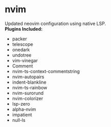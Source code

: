 # nvim
Updated neovim configuration using native LSP.  
**Plugins Included:**  
+ packer  
+ telescope  
+ onedark  
+ undotree  
+ vim-vinegar  
+ Comment  
+ nvim-ts-context-commentstring  
+ nvim-autopairs  
+ indent-blankline  
+ nvim-ts-rainbow  
+ nvim-surorund  
+ nvim-colorizer  
+ lsp-zero  
+ alpha-nvim  
+ impatient  
+ null-ls  
